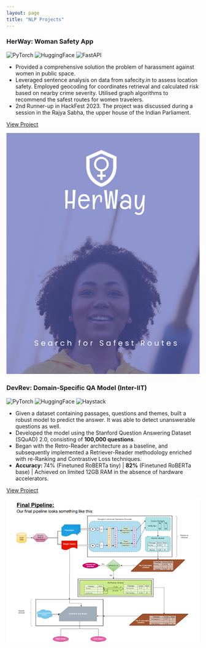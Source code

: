 ```yaml
---
layout: page
title: "NLP Projects"
---
```


<div class="project-card">
  <div class="project-card-content">
    <h3>HerWay: Woman Safety App</h3>
      <img src="https://img.shields.io/badge/PyTorch-EE4C2C?style=flat&logo=pytorch&logoColor=white" alt="PyTorch"> <img src="https://img.shields.io/badge/Hugging%20Face-FFD21E?style=flat&logo=huggingface&logoColor=black" alt="HuggingFace"> <img src="https://img.shields.io/badge/FastAPI-009688?style=flat&logo=fastapi&logoColor=white" alt="FastAPI">
      <ul>
        <li>Provided a comprehensive solution the problem of harassment against women in public space.</li>
        <li>Leveraged sentence analysis on data from safecity.in to assess location safety. Employed geocoding for coordinates retrieval and calculated risk based on nearby crime severity. Utilised graph algorithms to recommend the safest routes for women travelers.</li>
        <li>2nd Runner-up in HackFest 2023. The project was discussed during a session in the Rajya Sabha, the upper house of the Indian Parliament.</li>
      </ul>
      <p><a href="https://github.com/Tarun-108/HerWay">View Project</a></p>
  </div>
  <img src="/assets/projects/herway.png" alt="her-way" class="project-card-img" />
</div>

<div class="project-card">
  <div class="project-card-content">
    <h3>DevRev: Domain-Specific QA Model (Inter-IIT)</h3>
      <img src="https://img.shields.io/badge/PyTorch-EE4C2C?style=flat&logo=pytorch&logoColor=white" alt="PyTorch"> <img src="https://img.shields.io/badge/Hugging%20Face-FFD21E?style=flat&logo=huggingface&logoColor=black" alt="HuggingFace"> <img src="https://img.shields.io/badge/Haystack-0081CB?style=flat&logo=haystack&logoColor=white" alt="Haystack">
      <ul>
        <li>Given a dataset containing passages, questions and themes, built a robust model to predict the answer. It was able to detect unanswerable questions as well.</li>
        <li>Developed the model using the Stanford Question Answering Dataset (SQuAD) 2.0, consisting of <b>100,000 questions</b>.</li>
        <li>Began with the Retro-Reader architecture as a baseline, and subsequently implemented a Retriever-Reader methodology enriched with re-Ranking and Contrastive Loss techniques.</li>
        <li><b>Accuracy: </b>74% (Finetuned RoBERTa tiny) | <b>82%</b> (Finetuned RoBERTa base) | Achieved on limited 12GB RAM in the absence of hardware accelerators.</li>
      </ul>
      <p><a href="https://github.com/Standby-Coder/InterIITTech11.0-DevRev-QA">View Project</a></p>
  </div>
  <img src="/assets/projects/devrev.png" alt="dev-rev" class="project-card-img" />
</div>